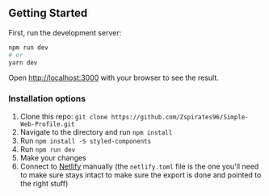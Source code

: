 ## Getting Started

First, run the development server:

```bash
npm run dev
# or
yarn dev
```

Open [http://localhost:3000](http://localhost:3000) with your browser to see the result.

### Installation options

1. Clone this repo: `git clone https://github.com/Zspirates96/Simple-Web-Profile.git`
2. Navigate to the directory and run `npm install`
3. Run `npm install -S styled-components`
4. Run `npm run dev`
5. Make your changes
6. Connect to [Netlify](https://url.netlify.com/Bk4UicocL) manually (the `netlify.toml` file is the one you'll need to make sure stays intact to make sure the export is done and pointed to the right stuff)
